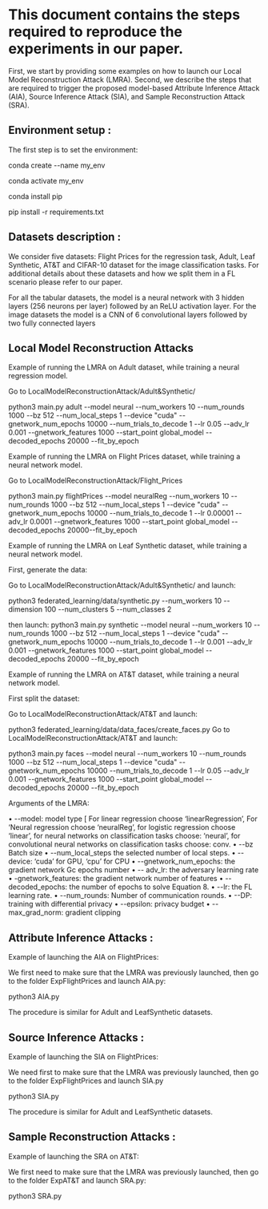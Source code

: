 # This document contains the steps required to reproduce the experiments in our paper.



First, we start by providing some examples on how to launch our Local Model Reconstruction Attack (LMRA). Second, we describe the steps that are required to trigger the proposed model-based Attribute Inference Attack (AIA), Source Inference Attack (SIA), and Sample Reconstruction Attack (SRA).



## Environment setup : 


The first step is to set the environment:

conda create --name my_env

conda activate my_env

conda install pip

pip install -r requirements.txt


## Datasets description : 


We consider five datasets: Flight Prices for the regression task, Adult, Leaf Synthetic, AT\&T and CIFAR-10 dataset for the image classification tasks. For additional details about these datasets and how we split them in a FL scenario please refer to our paper.

For all the tabular datasets, the model is a neural network with 3 hidden layers (256 neurons per layer) followed by an ReLU activation layer. For the image datasets the model is a CNN of 6 convolutional layers followed by two fully connected layers




## Local Model Reconstruction Attacks 



Example of running the LMRA on Adult dataset, while training a neural regression model.

Go to LocalModelReconstructionAttack/Adult&Synthetic/

python3 main.py adult --model neural --num_workers 10 --num_rounds 1000 --bz 512 --num_local_steps 1 --device "cuda" --gnetwork_num_epochs 10000 --num_trials_to_decode 1 --lr 0.05 --adv_lr 0.001 --gnetwork_features 1000 --start_point global_model --decoded_epochs 20000 --fit_by_epoch

Example of running the LMRA on Flight Prices dataset, while training a neural network model.

Go to LocalModelReconstructionAttack/Flight_Prices

python3 main.py flightPrices --model neuralReg --num_workers 10 --num_rounds 1000 --bz 512 --num_local_steps 1 --device "cuda" --gnetwork_num_epochs 10000 --num_trials_to_decode 1 --lr 0.00001 --adv_lr 0.0001 --gnetwork_features 1000 --start_point global_model --decoded_epochs 20000--fit_by_epoch

Example of running the LMRA on Leaf Synthetic dataset, while training a neural network model.

First, generate the data:

Go to LocalModelReconstructionAttack/Adult&Synthetic/ and launch:

python3 federated_learning/data/synthetic.py --num_workers 10 --dimension 100 --num_clusters 5 --num_classes 2

then launch:
python3 main.py synthetic --model neural --num_workers 10 --num_rounds 1000 --bz 512 --num_local_steps 1 --device "cuda" --gnetwork_num_epochs 10000 --num_trials_to_decode 1 --lr 0.001 --adv_lr 0.001 --gnetwork_features 1000 --start_point global_model --decoded_epochs 20000 --fit_by_epoch

Example of running the LMRA on AT&T dataset, while training a neural network model.

First split the dataset:

Go to LocalModelReconstructionAttack/AT&T and launch:

python3 federated_learning/data/data_faces/create_faces.py
Go to LocalModelReconstructionAttack/AT&T and launch:

python3 main.py faces --model neural --num_workers 10 --num_rounds 1000 --bz 512 --num_local_steps 1 --device "cuda" --gnetwork_num_epochs 10000 --num_trials_to_decode 1 --lr 0.05 --adv_lr 0.001 --gnetwork_features 1000 --start_point global_model --decoded_epochs 20000 --fit_by_epoch




Arguments of the LMRA:

•	--model: model type [ For linear regression choose ‘linearRegression’, For ‘Neural regression choose ‘neuralReg’, for logistic regression choose ‘linear’, for neural networks on classification tasks choose: ‘neural’, for convolutional neural networks on classification tasks choose: conv.
•	--bz  Batch size
•	 --num_local_steps  the selected number of local steps.
•	--device: ‘cuda’ for GPU, ‘cpu’ for CPU
•	--gnetwork_num_epochs: the gradient network Gc epochs number
•	-- adv_lr: the adversary learning rate
•	-gnetwork_features: the gradient network number of features
•	--decoded_epochs: the number of epochs to solve Equation 8.
•	--lr: the FL learning rate.
•	--num_rounds: Number of communication rounds.
•	--DP: training with differential privacy
•	--epsilon: privacy budget
•	--max_grad_norm: gradient clipping



## Attribute Inference Attacks : 


Example of launching the AIA on FlightPrices:

We first need to make sure that the LMRA was previously launched, then go to the folder ExpFlightPrices and launch AIA.py:

python3 AIA.py

The procedure is similar for Adult and LeafSynthetic datasets.


## Source Inference Attacks : 

Example of launching the SIA on FlightPrices:

We need first to make sure that the LMRA was previously launched, then go to the folder ExpFlightPrices and launch SIA.py

python3 SIA.py

The procedure is similar for Adult and LeafSynthetic datasets.


## Sample Reconstruction Attacks : 
Example of launching the SRA on AT&T:

We first need to make sure that the LMRA was previously launched, then go to the folder ExpAT&T and launch SRA.py:

python3 SRA.py


